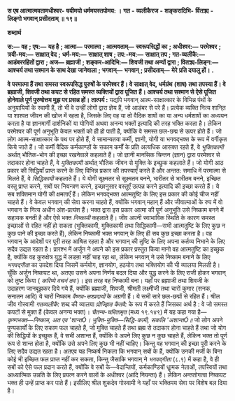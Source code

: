  **स एष आत्मात्मवतामधीश्वर-** **षयीमयो धर्ममयस्तपोमय: ।** **गत** **-** **व्यलीकैरज** **-** **शङ्करादिभि-** **र्वितक्र्य** **-** **लिङ्गो भगवान् प्रसीदताम् ॥ १९॥** 

**शब्दार्थ** 

**स:—** **वह** **; एष:—** **यह है** **; आत्मा—** **परमात्मा** **; आत्मवताम्—** **स्वरूपसिद्धों का** **; अधीश्वर:—** **परमेश्वर** **; त्रयी-मय:—** **साक्षात् वेद** **;** **धर्म-मय:—** **साक्षात् शाष** **; तप:-मय:—** **साक्षात् तप** **; गत-व्यलीकै:—** **आडंबररहितों द्वारा** **; अज—** **ब्रह्माजी** **; शङ्कर-आदिभि:—** **शिवजी तथा अन्यों द्वारा** **; वितक्र्य-लिङ्ग:—** **आश्चर्य तथा सश्मान के साथ देखा जानेवाला** **; भगवान्—** **भगवान्** **; प्रसीदताम्—** **मेरे** **प्रति दयालु हों।** **.** 

**वे परमात्मा हैं तथा समस्त स्वरूपसिद्ध पुरुषों के परमेश्वर हैं। वे साक्षात् वेद, धर्मग्रंथ** **(शाष) तथा तपस्या हैं। वे ब्रह्माजी, शिवजी तथा कपट से रहित समस्त व्यक्तियों द्वारा पूजित** **हैं। आश्चर्य तथा सश्मान से ऐसे पूजित होनेवाले पूर्ण पुरुषोत्तम मुझ पर प्रसन्न हों।** **तात्पर्य :** यद्यपि भगवान् आत्म-साक्षात्कार के विभिन्न पंथों के अनुयायियों के स्वामी हैं, तो भी वे उन्हीं लोगों द्वारा ज्ञेय हैं, जो आडंबर से परे हैं। प्रत्येक व्यक्ति नित्य शानि्त या शाश्वत जीवन की खोज में रहता है, जिसके लिए वह या तो वैदिक शाषों का या अन्य धर्मशाषों का अध्ययन करता है या ज्ञानमार्गी दार्शनिकों या योगियों अथवा अनन्य भक्तों इत्यादि की तरह भक्ति करता है। लेकिन परमेश्वर की पूर्ण अनुभूति केवल भक्तों को ही हो पाती है, क्योंकि वे समस्त छल-छद्म से ऊपर होते हैं। जो लोग आत्म-साक्षात्कार के पथ पर होते हैं, वे सामान्यतया कर्मी, ज्ञानी, योगी या भगवद्भक्त के रूप में वर्गीकृत किये जाते हैं। जो कर्मी वैदिक कर्मकाण्डों के सकाम कर्मों के प्रति अत्यधिक आसक्त रहते हैं, वे *भुक्तिकामी* अर्थात् भौतिक-भोग की इच्छा रखनेवाले कहलाते हैं। जो ज्ञानी मानसिक चिन्तन (ज्ञान) द्वारा परमेश्वर से तदाकार होना चाहते हैं, वे *मुक्तिकामी* अर्थात् भौतिक जीवन से मुक्ति के इच्छुक कहलाते हैं। जो योगी आठ प्रकार की सिद्धियाँ प्राप्त करने के लिए विभिन्न प्रकार की तपस्याएँ करते हैं और अन्तत: समाधि में परमात्मा से मिलते हैं, वे *सिद्धिकामी* कहलाते हैं। ये योगी सूक्ष्मतर से सूक्ष्मतम बनने, भारीतर से भारीतम बनने, इच्छित वस्तु प्राप्त करने, सबों पर नियन्त्रण करने, इच्छानुसार वस्तुएँ उत्पन्न करने इत्यादि की इच्छा करते हैं। ये सब शक्तिमान योगी की क्षमताएँ हैं। लेकिन भगवद्भक्त आत्मतुष्टि के लिए इस प्रकार की कोई चीज नहीं चाहते हैं। वे केवल भगवान् की सेवा करना चाहते हैं, क्योंकि भगवान् महान् हैं और जीवात्माओं के रुप में वो भगवान के नित्य अधीन अंश-प्रत्यंश हैं। भक्त द्वारा इस प्रकार आत्मा की पूर्ण अनुभूति उसे निष्काम बनने में सहायक बनती है और ऐसे भक्त *निष्कामी* कहलाते हैं। जीव अपनी स्वाभाविक स्थिति के कारण समस्त इच्छाओं से रहित नहीं हो सकता (भुक्तिकामी, मुक्तिकामी तथा सिद्धिकामी—सभी आत्मतुष्टि के लिए कुछ न कुछ पाने की इच्छा करते हैं), लेकिन निष्कामी भक्त भगवान् के लिए ही सब कुछ इच्छा करता है। वह भगवान् के आदेशों पर पूरी तरह आश्रित रहता है और भगवान् की तुष्टि के लिए अपना कर्तव्य निभाने के लिए सदैव उद्यत रहता है। प्रारश्भ में अर्जुन ने अपने को इस प्रकार प्रस्तुत किया मानो वह आत्मतुष्टि का इच्छुक है, क्योंकि वह कुरुक्षेत्र युद्ध में लडऩा नहीं चाह रहा था, लेकिन भगवान् ने उसे निष्काम बनाने के लिए *भगवद्गीता* का उपदेश दिया जिसमें कर्मयोग, ज्ञानयोग, हठयोग तथा भक्तियोग की भी व्यालया मिलती है। चूँकि अर्जुन निष्कपट था, अतएव उसने अपना निर्णय बदल दिया और युद्ध करने के लिए राजी होकर भगवान् को तुष्ट किया ( *करिष्ये वचनं तव* )। इस तरह वह निष्कामी बना। यहाँ पर ब्रह्माजी तथा शिवजी के उदाहरण जानबूझकर दिये गये हैं, क्योंकि ब्रह्माजी, शिवजी, श्रीमती लक्ष्मीजी तथा चारों कुमार (सनक, सनातन आदि) ये चारों निष्काम *वैष्णव-सश्प्रदायों* के अग्रणी हैं। ये सभी सारे छल-छद्मों से रहित हैं। श्रील जीव गोस्वामी *गतव्यलीकै:* शब्द की व्यालया *प्रोज्झित कैतवै:* के रूप में करते हैं जिसका अर्थ है : वे जो समस्त कपटों से मुक्त हैं (केवल अनन्य भक्त)। *चैतन्य-चरितामृत* (मध्य १९.१४९) में यह कहा गया है— *कृष्णभक्त—निष्काम, अत एव 'शान्तÓ।* *भुक्ति-मुक्ति—सिद्धि-कामी, सकलि 'अशान्तÓ॥* जो लोग अपने पुण्यकार्यों के लिए सकाम फल चाहते हैं, जो मुक्ति चाहते हैं तथा ब्रह्म से तदाकार होना चाहते हैं तथा जो योग की सिद्धियों के इच्छुक हैं, वे सभी अशान्त हैं, क्योंकि वे अपने लिए कुछ न कुछ चाहते हैं, लेकिन भक्त तो पूर्ण रूप से शान्त होता है, क्योंकि उसे अपने लिए कुछ भी नहीं चाहिए। किन्तु वह भगवान् की इच्छा पूरी करने के लिए सदैव उद्यत रहता है। अतएव यह निष्कर्ष निकला कि भगवान् सबों के हैं, क्योंकि उनकी मर्जी के बिना कोई भी इच्छित फल प्राप्त नहीं कर सकता, किन्तु जैसाकि भगवान् ने *भगवद्गीता* (८.९) में कहा है, वे ही सबों को ऐसे फल प्रदान करते हैं, क्योंकि वे सबों के—वेदान्तियों, कर्मकाण्डियों धाॢमक नेताओं, तपस्वियों तथा आध्यात्मिक उन्नति के लिए प्रयत्न करने वालों के अधीश्वर (आदि नियन्ता) हैं। लेकिन अन्ततोगत्वा निष्कपट भक्त ही उन्हें प्राप्त कर पाते हैं। इसीलिए श्रील शुकदेव गोस्वामी ने यहाँ पर भक्तिमय सेवा पर विशेष बल दिया है। 